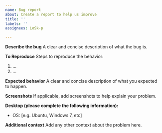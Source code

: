 ```yaml
---
name: Bug report
about: Create a report to help us improve
title: ''
labels: ''
assignees: LoSk-p

---
```


**Describe the bug**
A clear and concise description of what the bug is.

**To Reproduce**
Steps to reproduce the behavior:
1. ...
2. ...

**Expected behavior**
A clear and concise description of what you expected to happen.

**Screenshots**
If applicable, add screenshots to help explain your problem.

**Desktop (please complete the following information):**
 - OS: [e.g. Ubuntu, Windows 7, etc]

**Additional context**
Add any other context about the problem here.